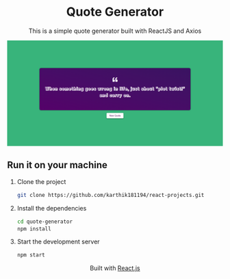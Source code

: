 <div align="center">
    <h1>Quote Generator</h1>
    <p>This is a simple quote generator built with ReactJS and Axios</p>
</div>

![demo](./public/quotegenerator.png)

## Run it on your machine

1. Clone the project

   ```sh
   git clone https://github.com/karthik181194/react-projects.git
   ```

1. Install the dependencies

   ```sh
   cd quote-generator
   npm install
   ```

3. Start the development server

   ```sh
   npm start
   ```

<div align="center">
    <p>
        Built with <a href="https://www.reactjs.org/" target="_blank">React.js</a>
    </p>
</div>